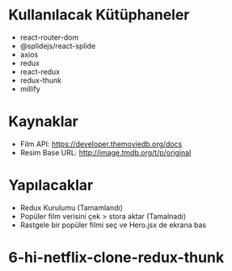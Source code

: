 # Kullanılacak Kütüphaneler
 - react-router-dom
 - @splidejs/react-splide
 - axios
 - redux
 - react-redux
 - redux-thunk
 - millify

 # Kaynaklar
 - Film API: https://developer.themoviedb.org/docs
 - Resim Base URL: http://image.tmdb.org/t/p/original

 # Yapılacaklar

 - Redux Kurulumu (Tamamlandı)
 - Popüler film verisini çek > stora aktar (Tamalnadı)
 - Rastgele bir popüler filmi seç ve Hero.jsx de ekrana bas
 


# 6-hi-netflix-clone-redux-thunk
